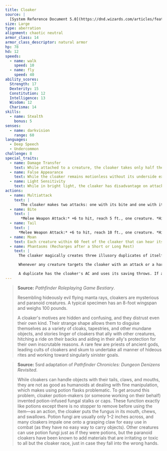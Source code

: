```yaml
---
title: Cloaker
source: |
  [System Reference Document 5.0](https://dnd.wizards.com/articles/features/systems-reference-document-srd)
size: Large
type: aberration
alignment: chaotic neutral
armor_class: 14
armor_class_descriptor: natural armor
hp: 78
hd: 12
speeds:
  - name: walk
    speed: 10
  - name: fly
    speed: 40
ability_scores:
  Strength: 17
  Dexterity: 15
  Constitution: 12
  Intelligence: 13
  Wisdom: 12
  Charisma: 14
skills:
  - name: Stealth
    bonus: 5
senses:
  - name: darkvision
    range: 60
languages:
  - Deep Speech
  - Undercommon
challenge: 8
special_traits:
  - name: Damage Transfer
    text: While attached to a creature, the cloaker takes only half the damage dealt to it (rounded down), and that creature takes the other half.
  - name: False Appearance
    text: While the cloaker remains motionless without its underside exposed, it is indistinguishable from a dark leather cloak.
  - name: Light Sensitivity
    text: While in bright light, the cloaker has disadvantage on attack rolls and Wisdom (Perception) checks that rely on sight.
actions:
  - name: Multiattack
    text: |
       The cloaker makes two attacks: one with its bite and one with its tail.
  - name: Bite
    text: |
       *Melee Weapon Attack:* +6 to hit, reach 5 ft., one creature. *Hit:* 10 (2d6 + 3) piercing damage, and if the target is Large or smaller, the cloaker attaches to it. If the cloaker has advantage against the target, the cloaker attaches to the target's head, and the target is blinded and unable to breathe while the cloaker is attached. While attached, the cloaker can make this attack only against the target and has advantage on the attack roll. The cloaker can detach itself by spending 5  feet of its movement. A creature, including the target, can take its action to detach the cloaker by succeeding on a DC 16 Strength check.
  - name: Tail
    text: |
      *Melee Weapon Attack:* +6 to hit, reach 10 ft., one creature. *Hit:* 7 (1d8 + 3) slashing damage.
  - name: Moan
    text: Each creature within 60 feet of the cloaker that can hear its moan and that isn't an aberration must succeed on a DC 13 Wisdom saving throw or become frightened until the end of the cloaker's next turn. If a creature's saving throw is successful, the creature is immune to the cloaker's moan for the next 24 hours
  - name: Phantasms (Recharges after a Short or Long Rest)
    text: |
      The cloaker magically creates three illusory duplicates of itself if it isn't in bright light. The duplicates move with it and mimic its actions, shifting position so as to make it impossible to track which cloaker is the real one. If the cloaker is ever in an area of bright light, the duplicates disappear.

      Whenever any creature targets the cloaker with an attack or a harmful spell while a duplicate remains, that creature rolls randomly to determine whether it targets the cloaker or one of the duplicates. A creature is unaffected by this magical effect if it can't see or if it relies on senses other than sight.

      A duplicate has the cloaker's AC and uses its saving throws. If an attack hits a duplicate, or if a duplicate fails a saving throw against an effect that deals damage, the duplicate disappears.
---
```


> **Source:** *Pathfinder Roleplaying Game Bestiary*.
>
> Resembling hideously evil flying manta rays, cloakers are mysterious and paranoid creatures. A typical specimen has an 8-foot wingspan and weighs 100 pounds.
>
> A cloaker's motives are hidden and confusing, and they distrust even their own kind. Their strange shape allows them to disguise themselves as a variety of cloaks, tapestries, and other mundane objects, and stories linger of cloakers that ally with other creatures, hitching a ride on their backs and aiding in their ally's protection for their own inscrutable reasons. A rare few are priests of ancient gods, leading cults of cloakers and skum to undertake all manner of hideous rites and working toward singularly sinister goals.

> **Source:** 5srd adaptation of *Pathfinder Chronicles: Dungeon Denizens Revisited*.
>
>  While cloakers can handle objects with their tails, claws, and mouths, they are not as good as humanoids at dealing with fine manipulation, which makes using potion flasks problematic. To get around this problem, cloaker potion-makers (or someone working on their behalf) invented potion-infused fungal stalks or caps. These function exactly like potions except there is no stopper to remove before using the item—as an action, the cloaker puts the fungus in its mouth, chews, and swallows. Potion fungi are usually only 1–2 inches across, and many cloakers impale one onto a grasping claw for easy use in combat (as they have no easy way to carry objects). Other creatures can use potion fungi just as if they were potions, but the paranoid cloakers have been known to add materials that are irritating or toxic to all but the cloaker race, just in case they fall into the wrong hands.
